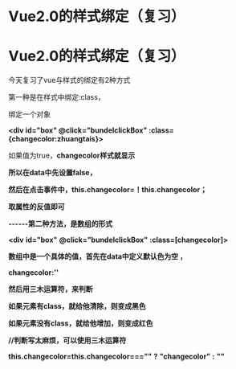 # Vue2.0的样式绑定（复习）

# Vue2.0的样式绑定（复习）

今天复习了vue与样式的绑定有2种方式

第一种是在样式中绑定:class，

绑定一个对象

**<div id="box" @click="bundelclickBox" :class={changecolor:zhuangtais}>**

如果值为true，**changecolor样式就显示**

**所以在data中先设置false，**

**然后在点击事件中，this.changecolor=！this.changecolor；**

**取属性的反值即可**

**------第二种方法，是数组的形式**

**<div** **id="box"** **@click="bundelclickBox"** **:class=[changecolor]>**

**数组中是一个具体的值，首先在data中定义默认色为空 ，**

**changecolor:''**

**然后用三木运算符，来判断**

**如果元素有class，就给他清除，则变成黑色**

**如果元素没有class，就给他增加，则变成红色**

**//判断写太麻烦，可以使用三木运算符**

**this.changecolor=this.changecolor===""** **?** **"changecolor"** **:** **""**